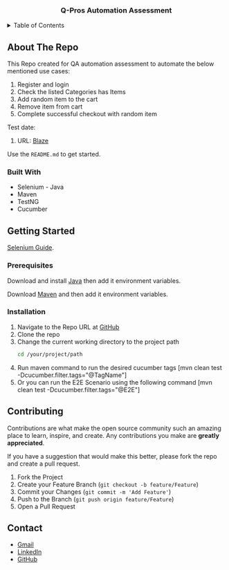 <h3 align="center"> Q-Pros Automation Assessment </h3>


<!-- TABLE OF CONTENTS -->
<details>
  <summary>Table of Contents</summary>
  <ol>
    <li>
      <a href="#about-the-project">About The Repo</a>
      <ul>
        <li><a href="#built-with">Built With</a></li>
      </ul>
    </li>
    <li>
      <a href="#getting-started">Getting Started</a>
      <ul>
        <li><a href="#prerequisites">Prerequisites</a></li>
        <li><a href="#installation">Installation</a></li>
      </ul>
    </li>
    <li><a href="#contributing">Contributing</a></li>
    <li><a href="#contact">Contact</a></li>
  </ol>
</details>


<!-- ABOUT THE Repo -->
## About The Repo

This Repo created for QA automation assessment to automate the below mentioned use cases:

1) Register and login
2) Check the listed Categories has Items
3) Add random item to the cart
4) Remove item from cart
5) Complete successful checkout with random item

Test date:
1. URL: [Blaze](https://www.demoblaze.com/)

Use the `README.md` to get started.

### Built With

* Selenium - Java
* Maven
* TestNG
* Cucumber

<!-- GETTING STARTED -->
## Getting Started

[Selenium Guide](https://www.selenium.dev/documentation/webdriver/getting_started/).

### Prerequisites

Download and install [Java](https://www.oracle.com/java/technologies/downloads/) then add it environment variables.

Download [Maven](https://maven.apache.org/download.cgi) and then add it environment variables.

### Installation

1. Navigate to the Repo URL at [GitHub](https://github.com/ahmed-madyan/quality-professionals-assessment)
2. Clone the repo
3. Change the current working directory to the project path
   ```sh
   cd /your/project/path
4. Run maven command to run the desired cucumber tags [mvn clean test -Dcucumber.filter.tags="@TagName"] 
5. Or you can run the E2E Scenario using the following command [mvn clean test -Dcucumber.filter.tags="@E2E"]

<!-- CONTRIBUTING -->
## Contributing

Contributions are what make the open source community such an amazing place to learn, inspire, and create. Any contributions you make are **greatly appreciated**.

If you have a suggestion that would make this better, please fork the repo and create a pull request.

1. Fork the Project
2. Create your Feature Branch (`git checkout -b feature/Feature`)
3. Commit your Changes (`git commit -m 'Add Feature'`)
4. Push to the Branch (`git push origin feature/Feature`)
5. Open a Pull Request

<!-- CONTACT -->
## Contact

* [Gmail](mailto:ahmed.madyan01@gmail.com)
* [LinkedIn](https://www.linkedin.com/in/ahmed-madyan/)
* [GitHub](https://github.com/ahmed-madyan)